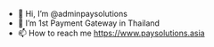 - 👋 Hi, I’m @adminpaysolutions
- 👀 I’m 1st Payment Gateway in Thailand 
- 📫 How to reach me https://www.paysolutions.asia

<!---
adminpaysolutions/adminpaysolutions is a ✨ special ✨ repository because its `README.md` (this file) appears on your GitHub profile.
You can click the Preview link to take a look at your changes.
--->
